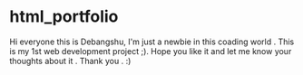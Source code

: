 # html_portfolio
Hi everyone this is Debangshu, I'm just a newbie in this coading world . This is my 1st web development project ;). Hope you like it and let me know your thoughts about it . Thank you . :)
